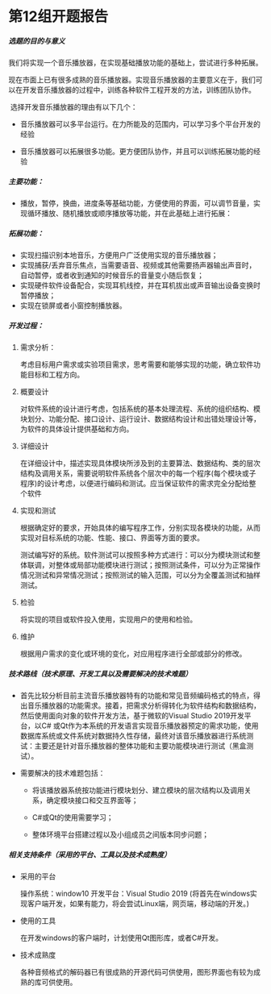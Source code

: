 # 第12组开题报告

##### 选题的目的与意义

​	我们将实现一个音乐播放器，在实现基础播放功能的基础上，尝试进行多种拓展。

​	现在市面上已有很多成熟的音乐播放器。实现音乐播放器的主要意义在于，我们可以在开发音乐播放器的过程中，训练各种软件工程开发的方法，训练团队协作。

​	选择开发音乐播放器的理由有以下几个：

- 音乐播放器可以多平台运行。在力所能及的范围内，可以学习多个平台开发的经验

- 音乐播放器可以拓展很多功能。更方便团队协作，并且可以训练拓展功能的经验

##### 主要功能：

- 播放，暂停，换曲，进度条等基础功能，方便使用的界面，可以调节音量，实现循环播放、随机播放或顺序播放等功能，并在此基础上进行拓展：

##### 拓展功能：

- 实现扫描识别本地音乐，方便用户广泛使用实现的音乐播放器；
- 实现捕获/丢弃音乐焦点，当需要语音、视频或其他需要扬声器输出声音时，自动暂停，或者收到通知的时候音乐的音量变小随后恢复；
- 实现硬件软件设备配合，实现耳机线控，并在耳机拔出或声音输出设备变换时暂停播放；
- 实现在锁屏或者小窗控制播放器。

##### 开发过程：

1. 需求分析：

   考虑目标用户需求或实验项目需求，思考需要和能够实现的功能，确立软件功能目标和工程方向。

2. 概要设计

   对软件系统的设计进行考虑，包括系统的基本处理流程、系统的组织结构、模块划分、功能分配、接口设计、运行设计、数据结构设计和出错处理设计等，为软件的具体设计提供基础和方向。

3. 详细设计

   在详细设计中，描述实现具体模块所涉及到的主要算法、数据结构、类的层次结构及调用关系，需要说明软件系统各个层次中的每一个程序(每个模块或子程序)的设计考虑，以便进行编码和测试。应当保证软件的需求完全分配给整个软件

4. 实现和测试

   根据确定好的要求，开始具体的编写程序工作，分别实现各模块的功能，从而实现对目标系统的功能、性能、接口、界面等方面的要求。

   测试编写好的系统。软件测试可以按照多种方式进行：可以分为模块测试和整体联调，对整体或局部功能模块进行测试；按照测试条件，可以分为正常操作情况测试和异常情况测试；按照测试的输入范围，可以分为全覆盖测试和抽样测试。

5. 检验

   将实现的项目或软件投入使用，实现用户的使用和检验。

6. 维护

   根据用户需求的变化或环境的变化，对应用程序进行全部或部分的修改。

##### 技术路线（技术原理、开发工具以及需要解决的技术难题）

+ 首先比较分析目前主流音乐播放器特有的功能和常见音频编码格式的特点，得出音乐播放器的功能需求。接着，把需求分析得转化为软件结构和数据结构，然后使用面向对象的软件开发方法，基于微软的Visual Studio 2019开发平台，以C# 或Qt作为本系统的开发语言实现音乐播放器预定的需求功能，使用数据库系统或文件系统对数据持久性存储，最终对该音乐播放器进行系统测试：主要还是针对音乐播放器的整体功能和主要功能模块进行测试（黑盒测试）。
+ 需要解决的技术难题包括：

  - 将该播放器系统按功能进行模块划分、建立模块的层次结构以及调用关系，确定模块接口和交互界面等；

  - C#或Qt的使用需要学习；

  - 整体环境平台搭建过程以及小组成员之间版本同步问题；

##### 相关支持条件（采用的平台、工具以及技术成熟度）


  - 采用的平台

    操作系统：window10
    开发平台：Visual Studio 2019
    (将首先在windows实现客户端开发，如果有能力，将会尝试Linux端，网页端，移动端的开发。)

  - 使用的工具

    在开发windows的客户端时，计划使用Qt图形库，或者C#开发。

  - 技术成熟度

    各种音频格式的解码器已有很成熟的开源代码可供使用，图形界面也有较为成熟的库可供使用。
